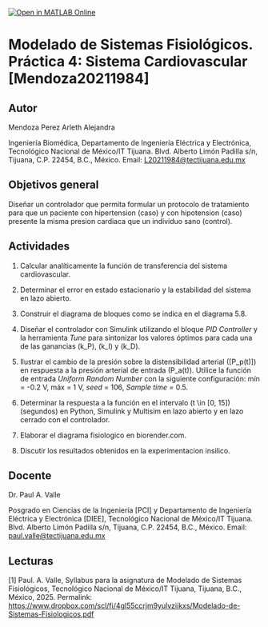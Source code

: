 [![Open in MATLAB Online](https://www.mathworks.com/images/responsive/global/open-in-matlab-online.svg)](https://matlab.mathworks.com/open/github/v1?repo=Arlethmdza22/MSF-Practica-4)

# Modelado de Sistemas Fisiológicos. Práctica 4: Sistema Cardiovascular [Mendoza20211984]

## Autor
Mendoza Perez Arleth Alejandra 

Ingeniería Biomédica, Departamento de Ingeniería Eléctrica y Electrónica, Tecnológico Nacional de México/IT Tijuana. Blvd. Alberto Limón Padilla s/n, Tijuana, C.P. 22454, B.C., México. Email: L20211984@tectijuana.edu.mx

## Objetivos general
Diseñar un controlador que permita formular un protocolo de tratamiento para que un paciente con hipertension (caso) y con hipotension (caso) presente la misma presion cardiaca que un individuo sano (control).

## Actividades
1. Calcular analíticamente la función de transferencia del sistema cardiovascular.

2. Determinar el error en estado estacionario y la estabilidad del sistema en lazo abierto.

3. Construir el diagrama de bloques como se indica en el diagrama 5.8.

4. Diseñar el controlador con Simulink utilizando el bloque *PID Controller* y la herramienta *Tune* para sintonizar los valores óptimos para cada una de las ganancias \(k_P\), \(k_I\) y \(k_D\).

5. Ilustrar el cambio de la presión sobre la distensibilidad arterial \([P_p(t)]\) en respuesta a la presión arterial de entrada \(P_a(t)\). Utilice la función de entrada *Uniform Random Number* con la siguiente configuración: mín = -0.2 V, máx = 1 V, *seed* = 106, *Sample time* = 0.5.

6. Determinar la respuesta a la función en el intervalo \(t \in [0, 15]\) (segundos) en Python, Simulink y Multisim en lazo abierto y en lazo cerrado con el controlador.

7. Elaborar el diagrama fisiologico en biorender.com.

8. Discutir los resultados obtenidos en la experimentacion insilico.

## Docente
Dr. Paul A. Valle

Posgrado en Ciencias de la Ingeniería [PCI] y Departamento de Ingeniería Eléctrica y Electrónica [DIEE], Tecnológico Nacional de México/IT Tijuana. Blvd. Alberto Limón Padilla s/n, Tijuana, C.P. 22454, B.C., México. Email: paul.valle@tectijuana.edu.mx

## Lecturas
[1] Paul. A. Valle, Syllabus para la asignatura de Modelado de Sistemas Fisiológicos, Tecnológico Nacional de México/IT Tijuana, Tijuana, B.C., México, 2025. Permalink: https://www.dropbox.com/scl/fi/4gl55ccrjm9yulvziikxs/Modelado-de-Sistemas-Fisiologicos.pdf
